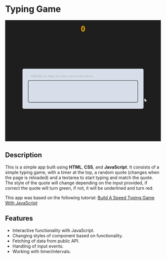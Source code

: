 # Typing Game

<p align="center">
  <img src="images/TypingGame.gif" alt="TypingGameGif">
</p>

## Description
This is a simple app built using **HTML**, **CSS**, and **JavaScript**. It consists of a simple typing game, with a timer at the top, a random quote (changes when the page is reloaded) and a textarea to start typing and match the quote. The style of the quote will change depending on the input provided, if correct the quote will turn green, if not, it will be underlined and turn red.

This app was based on the following tutorial:
[Build A Speed Typing Game With JavaScript](https://youtu.be/R-7eQIHRszQ?si=5wSUYUQQOf_gi0H6)


## Features
- Interactive functionality with JavaScript.
- Changing styles of component based on functionality.
- Fetching of data from public API.
- Handling of input events.
- Working with timer/intervals.